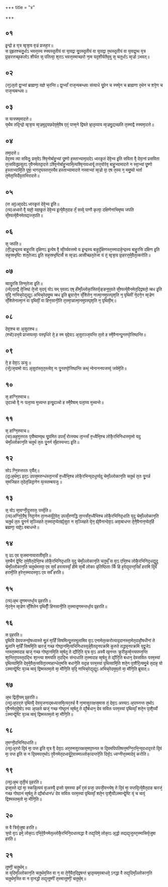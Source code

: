 +++
title = "४"

+++
## ०१
इ᳘न्द्रो ह य᳘त्र व्वृत्रा᳘य व᳘ज्रं प्रजहा᳘र॥  
स प्र᳘हृतश्चतु᳘र्धाऽ भवत्त᳘स्य स्फ्यस्तृ᳘तीयं वा या᳘वद्वा यू᳘पस्तृ᳘तीयं वा या᳘वद्वा र᳘थस्तृ᳘तीयं वा या᳘वद्वा᳘थ य᳘त्र प्रा᳘हरत्तच्छ᳘कलोऽ शीर्यत स᳘ पतित्वा᳘ श᳘राऽ भवत्त᳘स्माच्छरो ना᳘म यद᳘शीर्यतैव᳘मु स᳘ चतुर्धाऽ व्व᳘ज्रो ऽभवत्॥  
## ०२
(त्त᳘)त᳘तो द्वा᳘भ्यां ब्राह्मणा᳘ यज्ञे च᳘रन्ति॥ द्वा᳘भ्याँ राज᳘न्यबन्धवः संव्याधे यू᳘पेन च स्फ्ये᳘न च ब्राह्मणा र᳘थेन च शरे᳘ण च राज᳘न्यबन्धवः॥  
## ०३
स यत्स्फ्य᳘मादत्ते॥  
य᳘थैव तदि᳘न्द्रो व्वृत्रा᳘य व्व᳘ज्रमुद᳘यछदेव᳘मे᳘वैष एतं᳘ पाप्म᳘ने द्विषते भ्रा᳘तृव्याय व्व᳘ज्रमु᳘द्यच्छति त᳘स्माद्वै स्फ्यमा᳘दत्ते॥  
## ०४
तमा᳘दत्ते॥  
देव᳘स्य त्वा सवितुः᳘ प्रस᳘वेऽ श्वि᳘नोर्बाहु᳘भ्यां पू᳘ष्णो ह᳘स्ताभ्यामा᳘ददेऽ ध्वरकृ᳘तं देवे᳘भ्य इ᳘ति सविता वै᳘ देवा᳘नां प्रसविता त᳘त्सवितृ᳘प्रसूतऽ ए᳘वैनमेतदा᳘दत्ते ऽश्वि᳘नोर्बाहु᳘भ्यामि᳘त्यश्वि᳘नावध्वर्यू तत्त᳘योरेव᳘ बाहु᳘भ्यामादत्ते न स्वा᳘भ्यां पू᳘ष्णो ह᳘स्ताभ्यामि᳘ति पूषा᳘ भागद᳘घस्तत्त᳘स्यैव हस्ताभ्यामादत्ते नस्वाभ्यां व्व᳘ज्रो वा᳘ एष त᳘स्य न᳘ ममु᳘ष्यो भर्ता त᳘मेता᳘भिर्देव᳘ताभिरादत्ते॥  
## ०५
(त्त आ᳘)आ᳘ददेऽ ध्वरकृ᳘तं देवे᳘भ्य इ᳘ति॥  
(त्य)अध्वरो वै᳘ यज्ञो᳘ यज्ञकृ᳘तं देवे᳘भ्य इ᳘त्ये᳘वैत᳘दाह तँ᳘ सव्ये᳘ पाणौ कृत्वा᳘ दक्षिणेनाभिमृष्य जपति सँ᳘श्यत्ये᳘वैनमेतद्यज्ज᳘पति॥  
## ०६
स᳘ जपति॥  
(ती᳘)इ᳘न्द्रस्य बाहु᳘रसि द᳘क्षिणऽ इ᳘त्येष वै᳘ व्वी᳘र्य्यवत्तमो य इ᳘न्द्रस्य बाहुर्द᳘क्षिणस्त᳘स्मादाहे᳘न्द्रस्य बाहु᳘रसि दक्षिण इ᳘ति सह᳘स्रभृष्टिः शत᳘तेजाऽ इ᳘ति सह᳘स्रभृष्टिर्व्वै स व्व᳘ज्रऽ आसीच्छत᳘तेजा यं तं᳘ व्वृत्रा᳘य प्रा᳘हरत्त᳘मे᳘वैत᳘त्करोति॥  
## ०७
व्वायु᳘रसि तिग्म᳘तेजा इ᳘ति॥  
(त्ये)एतद्वै ते᳘जिष्ठं ते᳘जो य᳘दयं᳘ योऽ यम् प᳘वतऽ एष᳘ हीमाँ᳘ल्लोकां᳘स्तिर्य᳘ङ्ङनुप᳘वते सँ᳘श्यत्ये᳘वैनमेत᳘द्द्विषतो᳘ व्बध इ᳘ति य᳘दि᳘ नाभिच᳘रेद्य᳘द्युऽ अभिच᳘रेदमु᳘ष्य व्बध इ᳘ति ब्रूयात्ते᳘न सँ᳘शितेन᳘ नात्मा᳘नमुपस्पृश᳘ति न᳘ पृथिवीं ने᳘दने᳘न व्व᳘ज्रेण सँ᳘शितेनात्मा᳘नं वा पृथिवीं᳘ वा हिन᳘सानी᳘ति त᳘स्मा᳘न्नात्मा᳘नमुपस्पृश᳘ति न᳘ पृथिवी᳘म्॥  
## ०८
देवा᳘श्च वा अ᳘सुराश्च॥  
(श्चो)उभ᳘ये प्राजापत्याः᳘ पस्पृधिरे ते᳘ ह स्म य᳘द्देवाऽ अ᳘सुराञ्ज᳘यन्ति त᳘तो ह स्मै᳘वैनान्पु᳘नरुपो᳘त्तिष्ठन्ति॥  
## ०९
ते᳘ ह देवा᳘ऽ ऊचुः॥  
(र्ज᳘)ज᳘यामो वाऽ अ᳘सुरांस्त᳘त᳘स्त्वेव᳘ नः पु᳘नरुपो᳘त्तिष्ठन्ति कथं᳘ न्वेनाननपजय्यं᳘ जयेमे᳘ति॥  
## १०
स᳘ हाग्नि᳘रुवाच॥  
उ᳘दञ्चो वै᳘ नः पला᳘य्य मुच्यन्त इत्यु᳘दञ्चो ह स्मै᳘वैषाम् पला᳘य्य मुच्यन्ते॥  
## ११
स᳘ हाग्नि᳘रुवाच॥  
(चा)अह᳘मुत्तरतः प᳘र्येष्याम्य᳘थ यू᳘यमित उपसँ᳘ रोत्स्यथ ता᳘न्त्सँ रु᳘ध्यैभि᳘श्च लोकै᳘रभिनिधास्या᳘मो यदु चेमाँ᳘ल्लोकान᳘ति चतुर्थ त᳘तः पु᳘नर्न सँ᳘हास्यन्तऽ इ᳘ति॥  
## १२
सोऽ ग्नि᳘रुत्तरतः प᳘र्यैत्॥  
(द᳘)अ᳘थेम᳘ऽ इत᳘ऽ उपस᳘मरुन्धंस्ता᳘न्त्सँ रु᳘ध्यैभि᳘श्च लोकै᳘रभिन्य᳘दधुर्य्यदु चेमाँ᳘ल्लोकान᳘ति चतुर्थ त᳘तः पु᳘नर्न्न स᳘मजिहत त᳘देत᳘न्निदा᳘नेन य᳘त्स्तम्बयजुः॥  
## १३
स᳘ योऽ सा᳘वग्नी᳘दुत्तरतः᳘ पर्य्य᳘ति॥  
(त्य)अग्नि᳘रे᳘वैष᳘ निदा᳘नेन ता᳘नध्वर्युरे᳘वेत᳘ उपसँ᳘रुणद्धि ता᳘न्त्सँरु᳘ध्यैभिश्च लोकै᳘रभिनिद᳘धाति य᳘दु चेमाँ᳘ल्लोकान᳘ति चतुर्थ त᳘तः पु᳘नर्न स᳘ञ्जिहते त᳘स्माद᳘प्येतर्ह्य᳘सुरा न स᳘ञ्जिहते ये᳘न᳘ ह्ये᳘वैनान्देवा᳘ऽ अवा᳘बाधन्त ते᳘नै᳘वैनान᳘प्येत᳘र्हि ब्रह्मणा᳘ यज्ञे᳘ऽ वबाधन्ते॥  
## १४
य᳘ उऽ एव य᳘जमानायारातीय᳘ति॥  
य᳘श्चैनं द्वे᳘ष्टि त᳘मे᳘वैत᳘देभि᳘श्च लोकै᳘रभिनिद᳘धाति य᳘दु चेमाँ᳘ल्लोकान᳘ति चतुर्थँ᳘ स वा᳘ऽ एभि᳘श्च लोकै᳘रभिनिद᳘धद्यु᳘दु चेमाँ᳘ल्लोकान᳘ति चतुर्थमस्या᳘  एव स᳘र्वं हरत्यस्याँ᳘ हीमे स᳘र्व्वे लोकाः प्र᳘तिष्ठिताः किँ हि ह᳘रेद्य᳘दन्त᳘रिक्षँ हरामि दि᳘वँ हरामी᳘ति ह᳘रेत्त᳘स्मादस्या᳘ऽ एव सर्वँ हरति॥  
## १५
(त्य)अ᳘थ तृ᳘णमन्तर्धा᳘य प्र᳘हरति॥  
ने᳘दने᳘न व्व᳘ज्रेण सँ᳘शितेन पृथिवीँ᳘ हिनसानी᳘ति त᳘स्मात्तृ᳘णमन्तर्धा᳘य प्र᳘हरति॥  
## १६
स प्र᳘हरति॥  
पृ᳘थिवि देवयजन्यो᳘षध्यास्ते मू᳘लं मा᳘हिँ सिषमित्यु᳘त्तरमूलामिव वा᳘ऽ एनामेत᳘त्करोत्याद᳘दानस्ता᳘मेत᳘दाहौ᳘षधीनां ते मू᳘लानि मा᳘हिंँ सिषमि᳘ति व्व्ररजं᳘ गच्छ गोष्ठा᳘नमि᳘त्यभिनिधास्य᳘न्ने᳘वैतद᳘नपक्रमि कुरुते तद्ध्य᳘नपक्रमि य᳘द्व्र᳘जेऽ न्तस्त᳘स्मादाह व्व्रजं᳘ गच्छ गोष्ठा᳘नमि᳘ति व्व᳘र्षतु ते द्यौरि᳘ति य᳘त्र वा᳘ऽ अस्यै ख᳘नन्तः क्रूरीकुर्व्व᳘न्त्यपघ्न᳘न्ति शा᳘न्तिरा᳘पस्त᳘दद्भिः शा᳘न्त्या शमयति त᳘दद्भिः संन्दधाति त᳘स्मादाह व्व᳘र्षतु ते द्यौरि᳘ति बधान᳘ देवसवितः परम᳘स्यां पृथिव्यामि᳘ति देव᳘मे᳘वैत᳘त्सविता᳘रमाहान्धेत᳘मसि बधाने᳘ति यदा᳘ह परम᳘स्यां पृथिव्यामि᳘ति शते᳘न पा᳘शैरि᳘त्यमु᳘चे त᳘दाह᳘ यो ऽस्मान्द्वे᳘ष्टि य᳘ञ्च व्वयं᳘ द्विष्मस्तम᳘तो मा᳘ मौगि᳘ति य᳘दि᳘ नाभिच᳘रेद्य᳘द्युऽ अभिच᳘रेदमुम᳘तो मा᳘ मौगि᳘ति ब्रूयात्॥  
## १७
अ᳘थ द्विती᳘यम् प्र᳘हरति॥  
(त्य᳘)अ᳘पार᳘रुं पृथिव्यै᳘ देवय᳘जनाद्बध्यासमि᳘त्यर᳘रुर्ह वै ना᳘मासुररक्षस᳘मास तं᳘ देवा᳘ऽ अस्याऽ अ᳘पाघ्नन्त त᳘थोऽ ए᳘वैनमेत᳘दे᳘षोऽ स्या अ᳘पहते व्व्रजं᳘ गच्छ गोष्ठा᳘नं व्व᳘र्षतु ते द्यौ᳘र्बधान᳘ देव सवितः परम᳘स्यां पृथिव्याँ᳘ शते᳘न पा᳘शै᳘र्य्यो ऽस्मान्द्वे᳘ष्टि य᳘ञ्च व्वयं᳘ द्विष्मस्तम᳘तो मा᳘ मौगि᳘ति॥  
## १८
त᳘मग्नी᳘दभिनिदधाति॥  
(त्य᳘)अ᳘ररो दि᳘वं मा᳘ पप्त इ᳘ति य᳘त्र वै᳘ देवा᳘ऽ अर᳘रुमसुररक्षस᳘मपा᳘घ्नत स दि᳘वमपिपतिषत्त᳘मग्नि᳘रभि᳘न्य᳘दधाद᳘ररो दि᳘वं मा᳘ पप्त इ᳘ति स न दि᳘वमपत्त᳘थोऽ ए᳘वैनमेत᳘दध्वर्यु᳘रे᳘वास्माल्लोका᳘दन्तरे᳘ति दिवो᳘ऽ ध्यग्नीत्त᳘स्मादेवं᳘ करोति॥  
## १९
(त्य᳘)अ᳘थ तृती᳘यं प्र᳘हरति॥  
द्रप्स᳘स्ते द्यां मा᳘ स्कन्नि᳘त्ययं वा᳘अस्यै᳘ द्रप्सो य᳘मस्या इमँ र᳘सं प्रजा᳘ उपजी᳘वन्त्येष᳘ ते दि᳘वं मा᳘ पप्तदि᳘त्ये᳘वैत᳘दाह व्व्ररजं᳘ गच्छ गोष्ठानं व्व᳘र्षतु ते द्यौर्बाधानV देव सवितः परम᳘स्यां पृथिव्याँ᳘ शते᳘न पा᳘शै᳘र्योऽस्मान्द्वे᳘ष्टि यं᳘ च व्वयं᳘ द्विश्मस्तम᳘तो मा᳘ मौगि᳘ति॥  
## २०
स वै त्रिर्य᳘जुषा हरति॥  
त्र᳘यो वा᳘ऽ इमे᳘ लोका᳘ऽ एभि᳘रे᳘वैनमेत᳘ल्लोकै᳘रभिनि᳘दधात्यद्धा वै तद्य᳘दिमे᳘ लोका᳘ऽ अ᳘द्धो तद्यद्य᳘जुस्त᳘स्मात्त्रिर्य᳘जुषा हरति॥  
## २१
तूष्णीं᳘ चतुर्थम्॥  
स य᳘दिमाँ᳘ल्लोकान᳘ति चतुर्थम᳘स्ति वा न᳘ वा ते᳘नै᳘वैत᳘द्द्विषन्तं भ्रा᳘तृव्यम᳘वबाधते᳘ ऽनद्धा वै तद्य᳘दिमाँ᳘ल्लोकान᳘ति चतुर्थम᳘स्ति वा न वा᳘नद्धो तद्य᳘त्तूष्णीं त᳘स्मात्तूष्णीं᳘ चतुर्थ᳘म्॥  